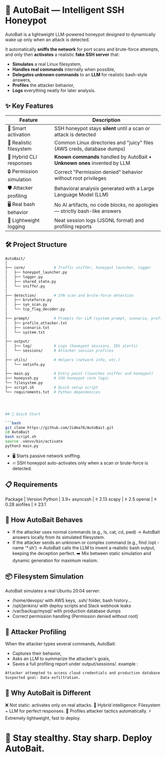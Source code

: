 # 🐍 AutoBait — Intelligent SSH Honeypot


AutoBait is a lightweight LLM-powered honeypot designed to dynamically wake up only when an attack is detected.

It automatically **sniffs the network** for port scans and brute-force attempts, and only then **activates** a realistic **fake SSH server** that:
- **Simulates** a real Linux filesystem,
- **Handles real commands** internally when possible,
- **Delegates unknown commands** to an **LLM** for realistic bash-style answers,
- **Profiles** the attacker behavior,
- **Logs** everything neatly for later analysis.


## ✨ Key Features

| Feature                    | Description                                                                 |
|-----------------------------|-----------------------------------------------------------------------------|
| 🧠 Smart activation         | SSH honeypot stays **silent** until a scan or attack is detected             |
| 📂 Realistic filesystem      | Common Linux directories and "juicy" files (AWS creds, database dumps)      |
| 🤖 Hybrid CLI responses      | **Known commands** handled by AutoBait • **Unknown ones** invented by LLM   |
| 🔒 Permission simulation    | Correct "Permission denied" behavior without root privileges                |
| 🛡️ Attacker profiling       | Behavioral analysis generated with a Large Language Model (LLM)             |
| 🖥️ Real bash behavior       | No AI artifacts, no code blocks, no apologies — strictly bash-like answers |
| 📜 Lightweight logging      | Neat session logs (JSONL format) and profiling reports                     |


## 🛠️ Project Structure

```bash
AutoBait/
│
├── core/             # Traffic sniffer, honeypot launcher, logger
│   ├── honeypot_launcher.py
│   ├── logger.py
│   ├── shared_state.py
│   └── sniffer.py
│
├── detection/        # SYN scan and brute-force detection
│   ├── bruteforce.py
│   ├── syn_scan.py
│   └── tcp_flag_decoder.py         
│
├── prompt/           # Prompts for LLM (system prompt, scenario, profiling)
│   ├── profile_attacker.txt
│   ├── scenario.txt
│   └── system.txt
│
├── output/
│   ├── log/          # Logs (honeypot sessions, IDS alerts)
│   └── sessions/     # Attacker session profiles
│
├── utils/            # Helpers (network info, etc.)
│   └── netinfo.py
│
├── main.py           # Entry point (launches sniffer and honeypot)
├── honeyssh.py       # SSH honeypot core logic
└── filesystem.py
├── script.sh         # Quick setup script
└── requirements.txt  # Python dependencies




## 🚀 Quick Start

```bash
git clone https://github.com/Jidma78/AutoBait.git
cd AutoBait
bash script.sh
source .venvv/bin/activate
python3 main.py
```

- 🖥️ Starts passive network sniffing.
- 🔥 SSH honeypot auto-activates only when a scan or brute-force is detected.

## 📋 Requirements
Package | Version
Python | 3.9+
asyncssh | ≥ 2.13
scapy | ≥ 2.5
openai | ≤ 0.28
aiofiles | ≥ 23.1



## 🎯 How AutoBait Behaves
- If the attacker uses normal commands (e.g., ls, cat, cd, pwd) → AutoBait answers locally from its simulated filesystem.
- If the attacker sends an unknown or complex command (e.g., find /opt -name '*.sh') → AutoBait calls the LLM to invent a realistic bash output, keeping the deception perfect.
➡️ Mix between static simulation and dynamic generation for maximum realism.

## 📦 Filesystem Simulation

AutoBait simulates a real Ubuntu 20.04 server:

- /home/devops/ with AWS keys, .ssh/ folder, bash history...
- /opt/jenkins/ with deploy scripts and Slack webhook leaks
- /var/backup/mysql/ with production database dumps
- Correct permission handling (Permission denied without root)

## 🧠 Attacker Profiling

When the attacker types several commands, AutoBait:

- Captures their behavior,
- Asks an LLM to summarize the attacker's goals,
- Saves a full profiling report under output/sessions/.
example :
```bash
Attacker attempted to access cloud credentials and production database.
Suspected goal: Data exfiltration.
```


## 🐍 Why AutoBait is Different

❌ Not static: activates only on real attacks.
🧠 Hybrid intelligence: Filesystem + LLM for perfect responses.
🎯 Profiles attacker tactics automatically.
⚡ Extremely lightweight, fast to deploy.

# 🚀 Stay stealthy. Stay sharp. Deploy AutoBait.





